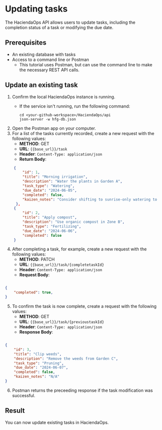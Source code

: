 # Updating tasks

The HaciendaOps API allows users to update tasks, including the completion status of a task or modifying the due date.

## Prerequisites

* An existing database with tasks
* Access to a command line or Postman
    * This tutorial uses Postman, but can use the command line to make the necessary REST API calls.

## Update an existing task

1. Confirm the local HaciendaOps instance is running.
   * If the service isn't running, run the following command:

     ```shell
     cd <your-github-workspace>/HaciendaOps/api
     json-server -w hfg-db.json

2. Open the Postman app on your computer.
3. For a list of the tasks currently recorded, create a new request with the following values:
    * **METHOD**: GET
    * **URL**: `{{base_url}}/task`
    * **Header**: `Content-Type: application/json`
    * **Return Body**:

```json
    {   
        "id": 1,
        "title": "Morning irrigation",
        "description": "Water the plants in Garden A",
        "task_type": "Watering",
        "due_date": "2024-06-05",
        "completed": false,
        "kaizen_notes": "Consider shifting to sunrise-only watering to reduce evaporation."
     },
    {
        "id": 2,
        "title": "Apply compost",
        "description": "Use organic compost in Zone B",
        "task_type": "Fertilizing",
        "due_date": "2024-06-06",
        "completed": false
    }
```

4. After completing a task, for example, create a new request with the following values:
    * **METHOD**: PATCH
    * **URL**: `{{base_url}}/task/{completetaskId}`
    * **Header**: `Content-Type: application/json`
    * **Request Body**:

```json

{
    "completed": true,
}
```

5. To confirm the task is now complete, create a request with the following values:
    * **METHOD**: GET
    * **URL**: `{{base_url}}/task/{previoustaskId}`
    * **Header**: `Content-Type: application/json`
    * **Response Body**:

```json

{
    "id": 3,
    "title": "Clip weeds",
    "description": "Remove the weeds from Garden C",
    "task_type": "Pruning",
    "due_date": "2024-06-07",
    "completed": false,
    "kaizen_notes": "N/A"
}
```

6. Postman returns the preceeding response if the task modification was successful.

## Result

You can now update existing tasks in HaciendaOps.
